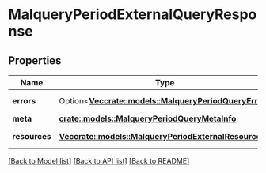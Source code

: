 # MalqueryPeriodExternalQueryResponse

## Properties

Name | Type | Description | Notes
------------ | ------------- | ------------- | -------------
**errors** | Option<[**Vec<crate::models::MalqueryPeriodQueryError>**](malquery.QueryError.md)> | Query errors | [optional]
**meta** | [**crate::models::MalqueryPeriodQueryMetaInfo**](malquery.QueryMetaInfo.md) |  |
**resources** | [**Vec<crate::models::MalqueryPeriodExternalResource>**](malquery.ExternalResource.md) | Query results |

[[Back to Model list]](../README.md#documentation-for-models) [[Back to API list]](../README.md#documentation-for-api-endpoints) [[Back to README]](../README.md)
